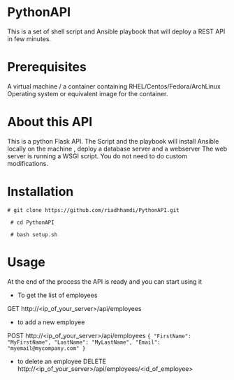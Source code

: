 # PythonAPI
This is a set of shell script and Ansible playbook that will deploy a REST API in few minutes. 


# Prerequisites
A virtual machine / a container containing RHEL/Centos/Fedora/ArchLinux Operating system or equivalent image for the container. 

# About this API 
This is a python Flask API. 
The Script and the playbook will install Ansible locally on the machine , deploy a database server and a webserver 
The web server is running a WSGI script. 
You do not need to do custom modifications.

# Installation
` # git clone https://github.com/riadhhamdi/PythonAPI.git `

` # cd PythonAPI`

` # bash setup.sh`

# Usage

At the end of the process the API is ready and you can start using it 

- To get the list of employees 

GET http://<ip_of_your_server>/api/employees      

- to add a new employee

POST http://<ip_of_your_server>/api/employees
`{
"FirstName": "MyFirstName",
"LastName": "MyLastName",
"Email": "myemail@mycompany.com"
}`

- to delete an employee
DELETE http://<ip_of_your_server>/api/employees/<id_of_employee>

